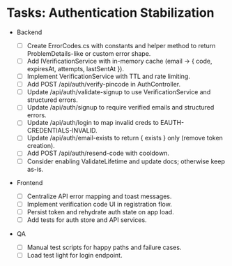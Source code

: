 # Tasks: Authentication Stabilization

- Backend

  - [ ] Create ErrorCodes.cs with constants and helper method to return ProblemDetails-like or custom error shape.
  - [ ] Add IVerificationService with in-memory cache (email -> { code, expiresAt, attempts, lastSentAt }).
  - [ ] Implement VerificationService with TTL and rate limiting.
  - [ ] Add POST /api/auth/verify-pincode in AuthController.
  - [ ] Update /api/auth/validate-signup to use VerificationService and structured errors.
  - [ ] Update /api/auth/signup to require verified emails and structured errors.
  - [ ] Update /api/auth/login to map invalid creds to EAUTH-CREDENTIALS-INVALID.
  - [ ] Update /api/auth/email-exists to return { exists } only (remove token creation).
  - [ ] Add POST /api/auth/resend-code with cooldown.
  - [ ] Consider enabling ValidateLifetime and update docs; otherwise keep as-is.

- Frontend

  - [ ] Centralize API error mapping and toast messages.
  - [ ] Implement verification code UI in registration flow.
  - [ ] Persist token and rehydrate auth state on app load.
  - [ ] Add tests for auth store and API services.

- QA
  - [ ] Manual test scripts for happy paths and failure cases.
  - [ ] Load test light for login endpoint.
